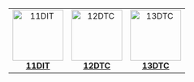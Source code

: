 | | | |
| :-: | :-: | :-: |
| <a href="11dit"><image src="img/11dit.svg" title="11DIT" width=100><br>**11DIT**</a> | <a href="12dtc"><image src="img/12dtc.svg" title="12DTC" width=100><br>**12DTC**</a> | <a href="13dtc"><image src="img/13dtc.svg" title="13DTC" width=100><br>**13DTC**</a> |